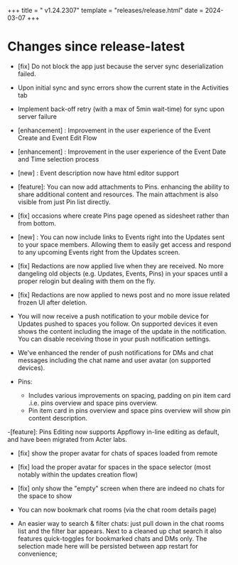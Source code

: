 +++
title = " v1.24.2307"
template = "releases/release.html"
date = 2024-03-07
+++

# Changes since release-latest 
- [fix] Do not block the app just because the server sync deserialization failed.
- Upon initial sync and sync errors show the current state in the Activities tab
- Implement back-off retry (with a max of 5min wait-time) for sync upon server failure

- [enhancement] : Improvement in the user experience of the Event Create and Event Edit Flow
- [enhancement] : Improvement in the user experience of the Event Date and Time selection process
- [new] : Event description now have html editor support
- [feature]: You can now add attachments to Pins. enhancing the ability to share additional content and resources. The main attachment is also visible from just Pin list directly.
- [fix] occasions where create Pins page opened as sidesheet rather than from bottom.

- [new] : You can now include links to Events right into the Updates sent to your space members. Allowing them to easily get access and respond to any upcoming Events right from the Updates screen.
- [fix] Redactions are now applied live when they are received. No more dangeling old objects (e.g. Updates, Events, Pins) in your spaces until a proper relogin but dealing with them on the fly.

- [fix] Redactions are now applied to news post and no more issue related frozen UI after deletion.
- You will now receive a push notification to your mobile device for Updates pushed to spaces you follow. On supported devices it even shows the content including the image of the update in the notification. You can disable receiving those in your push notification settings.
- We've enhanced the render of push notifications for DMs and chat messages including the chat name and user avatar (on supported devices).

- Pins:
  - Includes various improvements on spacing, padding on pin item card .i.e. pins overview and space pins overview.
  - Pin item card in pins overview and space pins overview will show pin content description.

-[feature]: Pins Editing now supports Appflowy in-line editing as default, and have been migrated from Acter labs.

- [fix] show the proper avatar for chats of spaces loaded from remote
- [fix] load the proper avatar for spaces in the space selector (most notably within the updates creation flow)
- [fix] only show the "empty" screen when there are indeed no chats for the space to show

- You can now bookmark chat rooms (via the chat room details page)
- An easier way to search & filter chats: just pull down in the chat rooms list and the filter bar appears. Next to a cleaned up chat search it also features quick-toggles for bookmarked chats and DMs only. The selection made here will be persisted between app restart for convenience;

